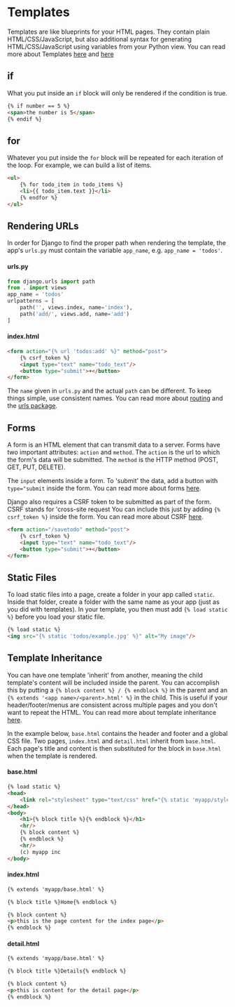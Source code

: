 


# Templates

Templates are like blueprints for your HTML pages. They contain plain HTML/CSS/JavaScript, but also additional syntax for generating HTML/CSS/JavaScript using variables from your Python view. You can read more about Templates [here](https://docs.djangoproject.com/en/2.0/topics/templates/) and [here](https://docs.djangoproject.com/en/2.0/ref/templates/builtins/)


## if

What you put inside an `if` block will only be rendered if the condition is true.

```html
{% if number == 5 %}
<span>the number is 5</span>
{% endif %}
```

## for

Whatever you put inside the `for` block will be repeated for each iteration of the loop. For example, we can build a list of items.

```html
<ul>
    {% for todo_item in todo_items %}
    <li>{{ todo_item.text }}</li>
    {% endfor %}
</ul>
```


## Rendering URLs

In order for Django to find the proper path when rendering the template, the app's `urls.py` must contain the variable `app_name`, e.g. `app_name = 'todos'`.


#### urls.py
```python
from django.urls import path
from . import views
app_name = 'todos'
urlpatterns = [
    path('', views.index, name='index'),
    path('add/', views.add, name='add')
]
```

#### index.html
```html
<form action="{% url 'todos:add' %}" method="post">
    {% csrf_token %}
    <input type="text" name="todo_text"/>
    <button type="submit">+</button>
</form>
```


The `name` given in `urls.py` and the actual `path` can be different. To keep things simple, use consistent names. You can read more about [routing](https://docs.djangoproject.com/en/2.0/topics/http/urls/) and the [urls package](https://docs.djangoproject.com/en/2.0/ref/urls/).


## Forms

A form is an HTML element that can transmit data to a server. Forms have two important attributes: `action` and `method`. The `action` is the url to which the form's data will be submitted. The `method` is the HTTP method (POST, GET, PUT, DELETE).

The `input` elements inside a form. To 'submit' the data, add a button with `type="submit` inside the form. You can read more about forms [here](https://developer.mozilla.org/en-US/docs/Learn/HTML/Forms/Your_first_HTML_form).

Django also requires a CSRF token to be submitted as part of the form. CSRF stands for 'cross-site request You can include this just by adding `{% csrf_token %}` inside the form. You can read more about CSRF [here](https://en.wikipedia.org/wiki/Cross-site_request_forgery).

```html
<form action="/savetodo" method="post">
    {% csrf_token %}
    <input type="text" name="todo_text"/>
    <button type="submit">+</button>
</form>
```

## Static Files

To load static files into a page, create a folder in your app called `static`. Inside that folder, create a folder with the same name as your app (just as you did with templates). In your template, you then must add `{% load static %}` before you load your static file.

```html
{% load static %}
<img src="{% static 'todos/example.jpg' %}" alt="My image"/>
```

## Template Inheritance

You can have one template 'inherit' from another, meaning the child template's content will be included inside the parent. You can accomplish this by putting a `{% block content %} / {% endblock %}` in the parent and an `{% extends '<app name>/<parent>.html' %}` in the child. This is useful if your header/footer/menus are consistent across multiple pages and you don't want to repeat the HTML. You can read more about template inheritance [here](https://tutorial.djangogirls.org/en/template_extending/).

In the example below, `base.html` contains the header and footer and a global CSS file. Two pages, `index.html` and `detail.html` inherit from `base.html`. Each page's title and content is then substituted for the block in `base.html` when the template is rendered.


#### base.html

```html
{% load static %}
<head>
    <link rel="stylesheet" type="text/css" href="{% static 'myapp/style.css' %}"/>
</head>
<body>
    <h1>{% block title %}{% endblock %}</h1>
    <hr/>
    {% block content %}
    {% endblock %}
    <hr/>
    (c) myapp inc
</body>
```

#### index.html

```html
{% extends 'myapp/base.html' %}

{% block title %}Home{% endblock %}

{% block content %}
<p>this is the page content for the index page</p>
{% endblock %}
```

#### detail.html

````html
{% extends 'myapp/base.html' %}

{% block title %}Details{% endblock %}

{% block content %}
<p>this is content for the detail page</p>
{% endblock %}
````
